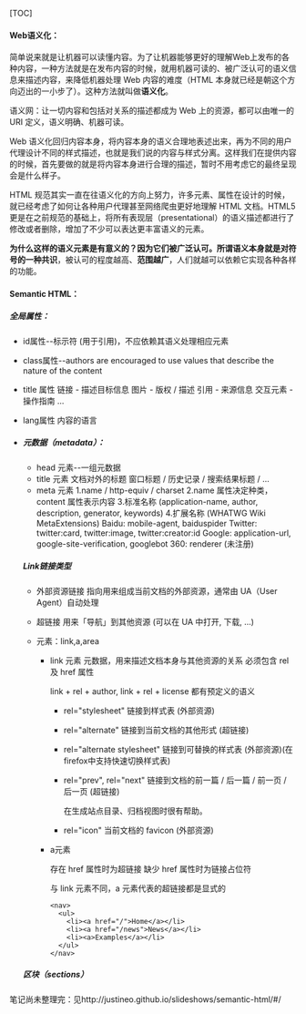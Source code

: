 [TOC]



#### **Web语义化：**

简单说来就是让机器可以读懂内容。为了让机器能够更好的理解Web上发布的各种内容，一种方法就是在发布内容的时候，就用机器可读的、被广泛认可的语义信息来描述内容，来降低机器处理 Web 内容的难度（HTML 本身就已经是朝这个方向迈出的一小步了）。这种方法就叫做**语义化**。

语义网：让一切内容和包括对关系的描述都成为 Web 上的资源，都可以由唯一的 URI 定义，语义明确、机器可读。

Web 语义化回归内容本身，将内容本身的语义合理地表述出来，再为不同的用户代理设计不同的样式描述，也就是我们说的内容与样式分离。这样我们在提供内容的时候，首先要做的就是将内容本身进行合理的描述，暂时不用考虑它的最终呈现会是什么样子。

HTML 规范其实一直在往语义化的方向上努力，许多元素、属性在设计的时候，就已经考虑了如何让各种用户代理甚至网络爬虫更好地理解 HTML 文档。HTML5 更是在之前规范的基础上，将所有表现层（presentational）的语义描述都进行了修改或者删除，增加了不少可以表达更丰富语义的元素。

**为什么这样的语义元素是有意义的？**因为它们被广泛认可。所谓语义本身就是对符号的一种**共识**，被认可的程度越高、**范围越广**，人们就越可以依赖它实现各种各样的功能。



#### **Semantic HTML：**

##### 全局属性：

- id属性--标示符 (用于引用)，不应依赖其语义处理相应元素

- class属性--authors are encouraged to use values that describe the nature of the content

- title 属性
  链接 - 描述目标信息
  图片 - 版权 / 描述
  引用 - 来源信息
  交互元素 - 操作指南
  ...
- lang属性 内容的语言

- ##### 元数据（metadata）：

  - head 元素--一组元数据
  - title 元素
    文档对外的标题
    窗口标题 / 历史记录 / 搜索结果标题 / ...
  - meta 元素
    1.name / http-equiv / charset
    2.name 属性决定种类，content 属性表示内容
    3.标准名称
      (application-name, author, description, generator, keywords)
    4.扩展名称 (WHATWG Wiki MetaExtensions)
      Baidu: mobile-agent, baiduspider
      Twitter: twitter:card, twitter:image, twitter:creator:id
      Google: application-url, google-site-verification, googlebot
      360: renderer (未注册)

  

  ##### Link链接类型

  - 外部资源链接
    指向用来组成当前文档的外部资源，通常由 UA（User Agent）自动处理

  - 超链接
    用来「导航」到其他资源 (可以在 UA 中打开, 下载, ...)

  - 元素：link,a,area

    - link 元素
      元数据，用来描述文档本身与其他资源的关系
      必须包含 rel 及 href 属性
      <link rel="author license" href="/about">
      link + rel + author, link + rel + license 都有预定义的语义

      - rel="stylesheet"
        链接到样式表 (外部资源)

      - rel="alternate"
        链接到当前文档的其他形式 (超链接)

        <link rel="alternate" type="application/rss+xml" title="Matt Mullenweg " Feed" href="http://ma.tt/feed/" />

      - rel="alternate stylesheet"
        链接到可替换的样式表 (外部资源)(在firefox中支持快速切换样式表)

      - rel="prev", rel="next"
        链接到文档的前一篇 / 后一篇 / 前一页 / 后一页 (超链接)

        在生成站点目录、归档视图时很有帮助。

      - rel="icon"
        当前文档的 favicon (外部资源)

    - a元素

      存在 href 属性时为超链接
      缺少 href 属性时为链接占位符

      与 link 元素不同，a 元素代表的超链接都是显式的

      ```
      <nav>
        <ul>
          <li><a href="/">Home</a></li>
          <li><a href="/news">News</a></li>
          <li><a>Examples</a></li>
        </ul>
      </nav>
      ```

  

  ##### 区块（sections）




笔记尚未整理完：见http://justineo.github.io/slideshows/semantic-html/#/